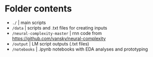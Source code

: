 # Folder contents

- `./`         |  main scripts  
- `/data`      |  scripts and .txt files for creating inputs
- `/neural-complexity-master` |  rnn code from  https://github.com/vansky/neural-complexity
- `/output`    |  LM script outputs (.txt files)  
- `/notebooks` |  .ipynb notebooks with EDA analyses and prototyping

